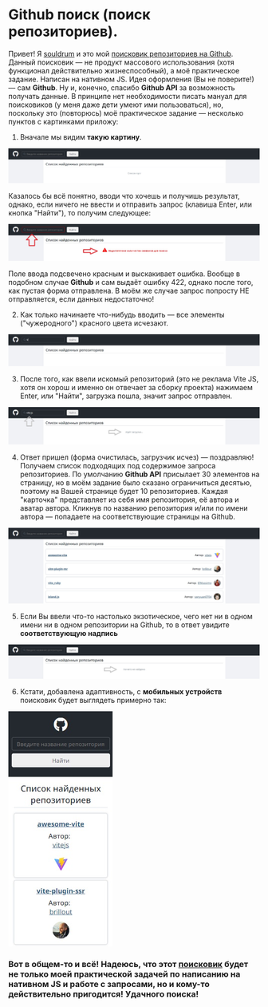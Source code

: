 # Github поиск (поиск репозиториев).

Привет! Я [souldrum](https://github.com/souldrum) и это мой [поисковик репозиториев на Github](https://souldrum.github.io/search-repos/). Данный поисковик — не продукт массового использования (хотя функционал действительно жизнеспособный), а моё практическое задание. Написан на нативном JS. Идея оформления (Вы не поверите!) — сам **Github**. Ну и, конечно, спасибо **Github API** за возможность получать данные. В принципе нет необходимости писать мануал для поисковиков (у меня даже дети умеют ими пользоваться), но, поскольку это (повторюсь) моё практическое задание — несколько пунктов с картинками приложу:

1. Вначале мы видим **такую картину**.

![default app](/public/images/readme/readme_default-app.jpg)

Казалось бы всё понятно, вводи что хочешь и получишь результат, однако, если ничего не ввести и отправить запрос (клавиша Enter, или кнопка "Найти"), то получим следующее:

![error input](/public/images/readme/readme_error-input.jpg)

Поле ввода подсвечено красным и выскакивает ошибка. Вообще в подобном случае **Github** и сам выдаёт ошибку 422, однако после того, как пустая форма отправлена. В моём же случае запрос попросту НЕ отправляется, если данных недостаточно!

2. Как только начинаете что-нибудь вводить — все элементы ("чужеродного") красного цвета исчезают.

![active input](/public/images/readme/readme_active-input.jpg)

3. После того, как ввели искомый репозиторий (это не реклама Vite JS, хотя он хорош и именно он отвечает за сборку проекта) нажимаем Enter, или "Найти", загрузка пошла, значит запрос отправлен.

![loading](/public/images/readme/readme_loading.jpg)

4. Ответ пришел (форма очистилась, загрузчик исчез) — поздравляю! Получаем список подходящих под содержимое запроса репозиториев. По умолчанию **Github API** присылает 30 элементов на страницу, но в моём задание было сказано ограничиться десятью, поэтому на Вашей странице будет 10 репозиториев. Каждая "карточка" представляет из себя имя репозитория, её автора и аватар автора.
   Кликнув по названию репозитория и/или по имени автора — попадаете на соответствующие страницы на Github.

![result](/public/images/readme/readme_result.jpg)

5. Если Вы ввели что-то настолько экзотическое, чего нет ни в одном имени ни в одном репозитории на Github, то в ответ увидите **соответствующую надпись**

![not found](/public/images/readme/readme_not-found.jpg)

6. Кстати, добавлена адаптивность, с **мобильных устройств** поисковик будет выглядеть примерно так:

![app mobile version](/public/images/readme/readme_mobile-version.jpg)

### Вот в общем-то и всё! Надеюсь, что этот [поисковик](https://souldrum.github.io/search-repos/) будет не только моей практической задачей по написанию на нативном JS и работе с запросами, но и кому-то действительно пригодится! Удачного поиска!
